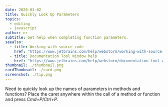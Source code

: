 ```yaml
---
date: 2020-03-02
title: Quickly Look Up Parameters
topics:
  - editing
  - javascript
author: er
subtitle: Get help when completing function parameters.
seealso:
  - title: Working with source code
    href: "https://www.jetbrains.com/help/webstorm/working-with-source-code.html"
  - title: Documentation Tool Window help
    href: "https://www.jetbrains.com/help/webstorm/documentation-tool-window.html"
thumbnail: ./thumbnail.png
cardThumbnail: ./card.png
screenshot: ./tip.png
---
```


Need to quickly look up the names of parameters in methods and functions? Place the caret
anywhere within the call of a method or function and press _Cmd+P/Ctrl+P_.
